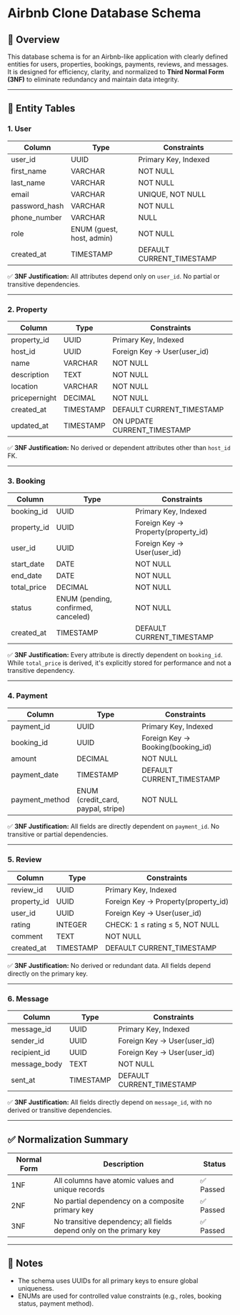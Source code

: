 # Airbnb Clone Database Schema

## 📘 Overview

This database schema is for an Airbnb-like application with clearly defined entities for users, properties, bookings, payments, reviews, and messages. It is designed for efficiency, clarity, and normalized to **Third Normal Form (3NF)** to eliminate redundancy and maintain data integrity.

---

## 🧱 Entity Tables

### 1. **User**

| Column        | Type                        | Constraints                             |
|---------------|-----------------------------|------------------------------------------|
| user_id       | UUID                        | Primary Key, Indexed                     |
| first_name    | VARCHAR                     | NOT NULL                                 |
| last_name     | VARCHAR                     | NOT NULL                                 |
| email         | VARCHAR                     | UNIQUE, NOT NULL                         |
| password_hash | VARCHAR                     | NOT NULL                                 |
| phone_number  | VARCHAR                     | NULL                                     |
| role          | ENUM (guest, host, admin)   | NOT NULL                                 |
| created_at    | TIMESTAMP                   | DEFAULT CURRENT_TIMESTAMP                |

✅ **3NF Justification:** All attributes depend only on `user_id`. No partial or transitive dependencies.

---

### 2. **Property**

| Column        | Type      | Constraints                          |
|---------------|-----------|---------------------------------------|
| property_id   | UUID      | Primary Key, Indexed                  |
| host_id       | UUID      | Foreign Key → User(user_id)          |
| name          | VARCHAR   | NOT NULL                              |
| description   | TEXT      | NOT NULL                              |
| location      | VARCHAR   | NOT NULL                              |
| pricepernight | DECIMAL   | NOT NULL                              |
| created_at    | TIMESTAMP | DEFAULT CURRENT_TIMESTAMP             |
| updated_at    | TIMESTAMP | ON UPDATE CURRENT_TIMESTAMP           |

✅ **3NF Justification:** No derived or dependent attributes other than `host_id` FK.

---

### 3. **Booking**

| Column        | Type                         | Constraints                             |
|---------------|------------------------------|------------------------------------------|
| booking_id    | UUID                         | Primary Key, Indexed                     |
| property_id   | UUID                         | Foreign Key → Property(property_id)      |
| user_id       | UUID                         | Foreign Key → User(user_id)              |
| start_date    | DATE                         | NOT NULL                                 |
| end_date      | DATE                         | NOT NULL                                 |
| total_price   | DECIMAL                      | NOT NULL                                 |
| status        | ENUM (pending, confirmed, canceled) | NOT NULL                      |
| created_at    | TIMESTAMP                    | DEFAULT CURRENT_TIMESTAMP                |

✅ **3NF Justification:** Every attribute is directly dependent on `booking_id`. While `total_price` is derived, it's explicitly stored for performance and not a transitive dependency.

---

### 4. **Payment**

| Column        | Type                      | Constraints                              |
|---------------|---------------------------|-------------------------------------------|
| payment_id    | UUID                      | Primary Key, Indexed                      |
| booking_id    | UUID                      | Foreign Key → Booking(booking_id)         |
| amount        | DECIMAL                   | NOT NULL                                  |
| payment_date  | TIMESTAMP                 | DEFAULT CURRENT_TIMESTAMP                 |
| payment_method| ENUM (credit_card, paypal, stripe) | NOT NULL                          |

✅ **3NF Justification:** All fields are directly dependent on `payment_id`. No transitive or partial dependencies.

---

### 5. **Review**

| Column      | Type      | Constraints                          |
|-------------|-----------|---------------------------------------|
| review_id   | UUID      | Primary Key, Indexed                  |
| property_id | UUID      | Foreign Key → Property(property_id)   |
| user_id     | UUID      | Foreign Key → User(user_id)           |
| rating      | INTEGER   | CHECK: 1 ≤ rating ≤ 5, NOT NULL       |
| comment     | TEXT      | NOT NULL                              |
| created_at  | TIMESTAMP | DEFAULT CURRENT_TIMESTAMP             |

✅ **3NF Justification:** No derived or redundant data. All fields depend directly on the primary key.

---

### 6. **Message**

| Column       | Type      | Constraints                          |
|--------------|-----------|---------------------------------------|
| message_id   | UUID      | Primary Key, Indexed                  |
| sender_id    | UUID      | Foreign Key → User(user_id)           |
| recipient_id | UUID      | Foreign Key → User(user_id)           |
| message_body | TEXT      | NOT NULL                              |
| sent_at      | TIMESTAMP | DEFAULT CURRENT_TIMESTAMP             |

✅ **3NF Justification:** All fields directly depend on `message_id`, with no derived or transitive dependencies.

---

## ✅ Normalization Summary

| Normal Form | Description                                                               | Status  |
|-------------|----------------------------------------------------------------------------|---------|
| 1NF         | All columns have atomic values and unique records                         | ✅ Passed |
| 2NF         | No partial dependency on a composite primary key                          | ✅ Passed |
| 3NF         | No transitive dependency; all fields depend only on the primary key       | ✅ Passed |

---

## 📌 Notes
- The schema uses UUIDs for all primary keys to ensure global uniqueness.
- ENUMs are used for controlled value constraints (e.g., roles, booking status, payment method).

